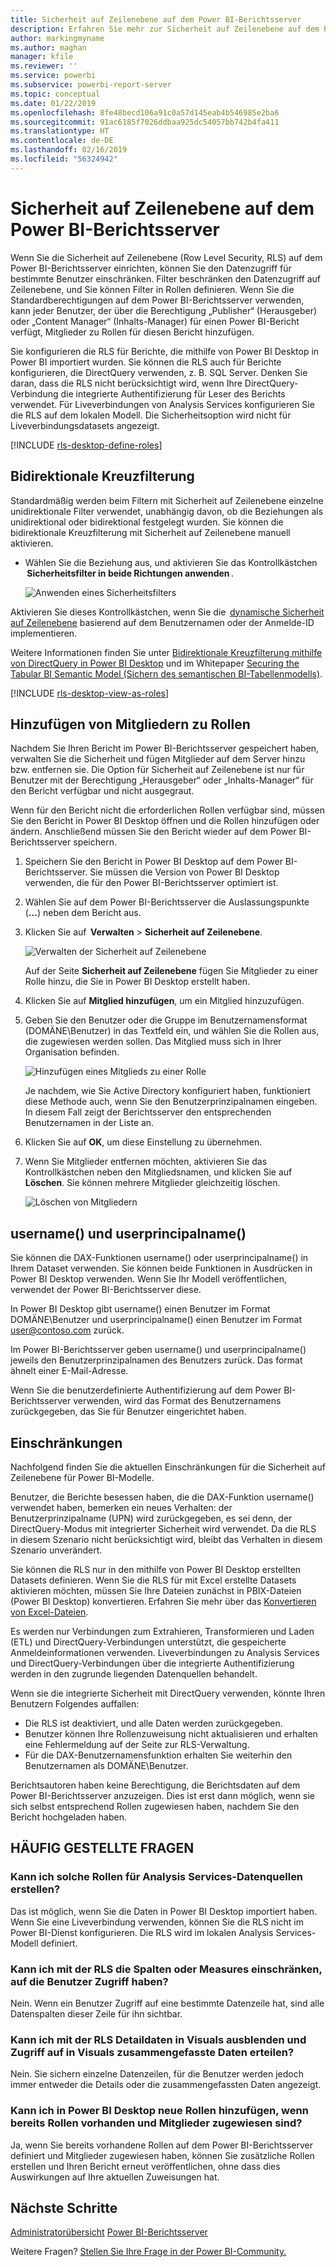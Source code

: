 ```yaml
---
title: Sicherheit auf Zeilenebene auf dem Power BI-Berichtsserver
description: Erfahren Sie mehr zur Sicherheit auf Zeilenebene auf dem Power BI-Berichtsserver.
author: markingmyname
ms.author: maghan
manager: kfile
ms.reviewer: ''
ms.service: powerbi
ms.subservice: powerbi-report-server
ms.topic: conceptual
ms.date: 01/22/2019
ms.openlocfilehash: 8fe48becd106a91c0a57d145eab4b546985e2ba6
ms.sourcegitcommit: 91ac6185f7026ddbaa925dc54057bb742b4fa411
ms.translationtype: HT
ms.contentlocale: de-DE
ms.lasthandoff: 02/16/2019
ms.locfileid: "56324942"
---
```

# <a name="row-level-security-rls-in-power-bi-report-server"></a>Sicherheit auf Zeilenebene auf dem Power BI-Berichtsserver

Wenn Sie die Sicherheit auf Zeilenebene (Row Level Security, RLS) auf dem Power BI-Berichtsserver einrichten, können Sie den Datenzugriff für bestimmte Benutzer einschränken. Filter beschränken den Datenzugriff auf Zeilenebene, und Sie können Filter in Rollen definieren.  Wenn Sie die Standardberechtigungen auf dem Power BI-Berichtsserver verwenden, kann jeder Benutzer, der über die Berechtigung „Publisher“ (Herausgeber) oder „Content Manager“ (Inhalts-Manager) für einen Power BI-Bericht verfügt, Mitglieder zu Rollen für diesen Bericht hinzufügen.    

Sie konfigurieren die RLS für Berichte, die mithilfe von Power BI Desktop in Power BI importiert wurden. Sie können die RLS auch für Berichte konfigurieren, die DirectQuery verwenden, z. B. SQL Server.  Denken Sie daran, dass die RLS nicht berücksichtigt wird, wenn Ihre DirectQuery-Verbindung die integrierte Authentifizierung für Leser des Berichts verwendet. Für Liveverbindungen von Analysis Services konfigurieren Sie die RLS auf dem lokalen Modell. Die Sicherheitsoption wird nicht für Liveverbindungsdatasets angezeigt. 

[!INCLUDE [rls-desktop-define-roles](../includes/rls-desktop-define-roles.md)]

## <a name="bidirectional-cross-filtering"></a>Bidirektionale Kreuzfilterung

Standardmäßig werden beim Filtern mit Sicherheit auf Zeilenebene einzelne unidirektionale Filter verwendet, unabhängig davon, ob die Beziehungen als unidirektional oder bidirektional festgelegt wurden. Sie können die bidirektionale Kreuzfilterung mit Sicherheit auf Zeilenebene manuell aktivieren.

- Wählen Sie die Beziehung aus, und aktivieren Sie das Kontrollkästchen  **Sicherheitsfilter in beide Richtungen anwenden** . 

    ![Anwenden eines Sicherheitsfilters](media/row-level-security-report-server/rls-apply-security-filter.png)

Aktivieren Sie dieses Kontrollkästchen, wenn Sie die  [dynamische Sicherheit auf Zeilenebene](https://docs.microsoft.com/sql/analysis-services/supplemental-lesson-implement-dynamic-security-by-using-row-filters) basierend auf dem Benutzernamen oder der Anmelde-ID implementieren. 

Weitere Informationen finden Sie unter [Bidirektionale Kreuzfilterung mithilfe von DirectQuery in Power BI Desktop](../desktop-bidirectional-filtering.md) und im Whitepaper [Securing the Tabular BI Semantic Model (Sichern des semantischen BI-Tabellenmodells)](http://download.microsoft.com/download/D/2/0/D20E1C5F-72EA-4505-9F26-FEF9550EFD44/Securing%20the%20Tabular%20BI%20Semantic%20Model.docx).

[!INCLUDE [rls-desktop-view-as-roles](../includes/rls-desktop-view-as-roles.md)]


## <a name="add-members-to-roles"></a>Hinzufügen von Mitgliedern zu Rollen 

Nachdem Sie Ihren Bericht im Power BI-Berichtsserver gespeichert haben, verwalten Sie die Sicherheit und fügen Mitglieder auf dem Server hinzu bzw. entfernen sie. Die Option für Sicherheit auf Zeilenebene ist nur für Benutzer mit der Berechtigung „Herausgeber“ oder „Inhalts-Manager“ für den Bericht verfügbar und nicht ausgegraut.

 Wenn für den Bericht nicht die erforderlichen Rollen verfügbar sind, müssen Sie den Bericht in Power BI Desktop öffnen und die Rollen hinzufügen oder ändern. Anschließend müssen Sie den Bericht wieder auf dem Power BI-Berichtsserver speichern. 

1. Speichern Sie den Bericht in Power BI Desktop auf dem Power BI-Berichtsserver. Sie müssen die Version von Power BI Desktop verwenden, die für den Power BI-Berichtsserver optimiert ist.
2. Wählen Sie auf dem Power BI-Berichtsserver die Auslassungspunkte (**...**) neben dem Bericht aus. 

3. Klicken Sie auf  **Verwalten** > **Sicherheit auf Zeilenebene**. 

     ![Verwalten der Sicherheit auf Zeilenebene](media/row-level-security-report-server/power-bi-report-server-rls-dialog.png)

    Auf der Seite **Sicherheit auf Zeilenebene** fügen Sie Mitglieder zu einer Rolle hinzu, die Sie in Power BI Desktop erstellt haben.

5. Klicken Sie auf **Mitglied hinzufügen**, um ein Mitglied hinzuzufügen.

1. Geben Sie den Benutzer oder die Gruppe im Benutzernamensformat (DOMÄNE\Benutzer) in das Textfeld ein, und wählen Sie die Rollen aus, die zugewiesen werden sollen. Das Mitglied muss sich in Ihrer Organisation befinden.   

    ![Hinzufügen eines Mitglieds zu einer Rolle](media/row-level-security-report-server/power-bi-report-server-add-members.png)

    Je nachdem, wie Sie Active Directory konfiguriert haben, funktioniert diese Methode auch, wenn Sie den Benutzerprinzipalnamen eingeben. In diesem Fall zeigt der Berichtsserver den entsprechenden Benutzernamen in der Liste an.

1. Klicken Sie auf **OK**, um diese Einstellung zu übernehmen.   

8. Wenn Sie Mitglieder entfernen möchten, aktivieren Sie das Kontrollkästchen neben den Mitgliedsnamen, und klicken Sie auf **Löschen**.  Sie können mehrere Mitglieder gleichzeitig löschen. 

    ![Löschen von Mitgliedern](media/row-level-security-report-server/power-bi-report-server-delete-members.png)


## <a name="username-and-userprincipalname"></a>username() und userprincipalname()

Sie können die DAX-Funktionen username() oder userprincipalname() in Ihrem Dataset verwenden. Sie können beide Funktionen in Ausdrücken in Power BI Desktop verwenden. Wenn Sie Ihr Modell veröffentlichen, verwendet der Power BI-Berichtsserver diese.

In Power BI Desktop gibt username() einen Benutzer im Format DOMÄNE\Benutzer und userprincipalname() einen Benutzer im Format user@contoso.com zurück.

Im Power BI-Berichtsserver geben username() und userprincipalname() jeweils den Benutzerprinzipalnamen des Benutzers zurück. Das format ähnelt einer E-Mail-Adresse.

Wenn Sie die benutzerdefinierte Authentifizierung auf dem Power BI-Berichtsserver verwenden, wird das Format des Benutzernamens zurückgegeben, das Sie für Benutzer eingerichtet haben.  

## <a name="limitations"></a>Einschränkungen 

Nachfolgend finden Sie die aktuellen Einschränkungen für die Sicherheit auf Zeilenebene für Power BI-Modelle. 

Benutzer, die Berichte besessen haben, die die DAX-Funktion username() verwendet haben, bemerken ein neues Verhalten: der Benutzerprinzipalname (UPN) wird zurückgegeben, es sei denn, der DirectQuery-Modus mit integrierter Sicherheit wird verwendet.  Da die RLS in diesem Szenario nicht berücksichtigt wird, bleibt das Verhalten in diesem Szenario unverändert.

Sie können die RLS nur in den mithilfe von Power BI Desktop erstellten Datasets definieren. Wenn Sie die RLS für mit Excel erstellte Datasets aktivieren möchten, müssen Sie Ihre Dateien zunächst in PBIX-Dateien (Power BI Desktop) konvertieren. Erfahren Sie mehr über das [Konvertieren von Excel-Dateien](../desktop-import-excel-workbooks.md).

Es werden nur Verbindungen zum Extrahieren, Transformieren und Laden (ETL) und DirectQuery-Verbindungen unterstützt, die gespeicherte Anmeldeinformationen verwenden. Liveverbindungen zu Analysis Services und DirectQuery-Verbindungen über die integrierte Authentifizierung werden in den zugrunde liegenden Datenquellen behandelt. 

Wenn sie die integrierte Sicherheit mit DirectQuery verwenden, könnte Ihren Benutzern Folgendes auffallen:
- Die RLS ist deaktiviert, und alle Daten werden zurückgegeben.
- Benutzer können Ihre Rollenzuweisung nicht aktualisieren und erhalten eine Fehlermeldung auf der Seite zur RLS-Verwaltung.
- Für die DAX-Benutzernamensfunktion erhalten Sie weiterhin den Benutzernamen als DOMÄNE\Benutzer. 

Berichtsautoren haben keine Berechtigung, die Berichtsdaten auf dem Power BI-Berichtsserver anzuzeigen. Dies ist erst dann möglich, wenn sie sich selbst entsprechend Rollen zugewiesen haben, nachdem Sie den Bericht hochgeladen haben. 

 

## <a name="faq"></a>HÄUFIG GESTELLTE FRAGEN 

### <a name="can-i-create-these-roles-for-analysis-services-data-sources"></a>Kann ich solche Rollen für Analysis Services-Datenquellen erstellen? 

Das ist möglich, wenn Sie die Daten in Power BI Desktop importiert haben. Wenn Sie eine Liveverbindung verwenden, können Sie die RLS nicht im Power BI-Dienst konfigurieren. Die RLS wird im lokalen Analysis Services-Modell definiert. 

### <a name="can-i-use-rls-to-limit-the-columns-or-measures-accessible-by-my-users"></a>Kann ich mit der RLS die Spalten oder Measures einschränken, auf die Benutzer Zugriff haben? 

Nein. Wenn ein Benutzer Zugriff auf eine bestimmte Datenzeile hat, sind alle Datenspalten dieser Zeile für ihn sichtbar. 

### <a name="does-rls-let-me-hide-detailed-data-but-give-access-to-data-summarized-in-visuals"></a>Kann ich mit der RLS Detaildaten in Visuals ausblenden und Zugriff auf in Visuals zusammengefasste Daten erteilen? 

Nein. Sie sichern einzelne Datenzeilen, für die Benutzer werden jedoch immer entweder die Details oder die zusammengefassten Daten angezeigt. 

### <a name="can-i-add-new-roles-in-power-bi-desktop-if-i-already-have-existing-roles-and-members-assigned"></a>Kann ich in Power BI Desktop neue Rollen hinzufügen, wenn bereits Rollen vorhanden und Mitglieder zugewiesen sind? 

Ja, wenn Sie bereits vorhandene Rollen auf dem Power BI-Berichtsserver definiert und Mitglieder zugewiesen haben, können Sie zusätzliche Rollen erstellen und Ihren Bericht erneut veröffentlichen, ohne dass dies Auswirkungen auf Ihre aktuellen Zuweisungen hat. 
 

## <a name="next-steps"></a>Nächste Schritte

[Administratorübersicht](get-started.md) 
[Power BI-Berichtsserver](admin-handbook-overview.md)  

Weitere Fragen? [Stellen Sie Ihre Frage in der Power BI-Community.](https://community.powerbi.com/)
